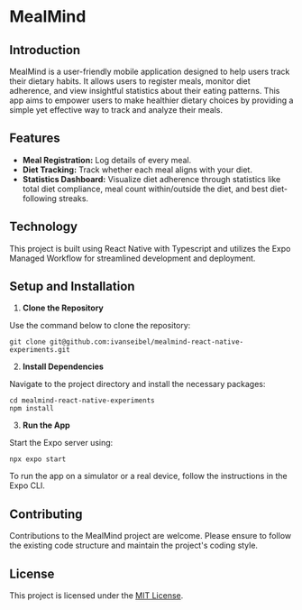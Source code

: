 # MealMind

## Introduction

MealMind is a user-friendly mobile application designed to help users track their dietary habits. It allows users to register meals, monitor diet adherence, and view insightful statistics about their eating patterns. This app aims to empower users to make healthier dietary choices by providing a simple yet effective way to track and analyze their meals.

## Features

- **Meal Registration:** Log details of every meal.
- **Diet Tracking:** Track whether each meal aligns with your diet.
- **Statistics Dashboard:** Visualize diet adherence through statistics like total diet compliance, meal count within/outside the diet, and best diet-following streaks.

## Technology

This project is built using React Native with Typescript and utilizes the Expo Managed Workflow for streamlined development and deployment.

## Setup and Installation

1. **Clone the Repository**

Use the command below to clone the repository:

```
git clone git@github.com:ivanseibel/mealmind-react-native-experiments.git
```

2. **Install Dependencies**

Navigate to the project directory and install the necessary packages:

```
cd mealmind-react-native-experiments
npm install
```

3. **Run the App**

Start the Expo server using:

```
npx expo start
```

To run the app on a simulator or a real device, follow the instructions in the Expo CLI.

## Contributing

Contributions to the MealMind project are welcome. Please ensure to follow the existing code structure and maintain the project's coding style.

## License

This project is licensed under the [MIT License](LICENSE).
